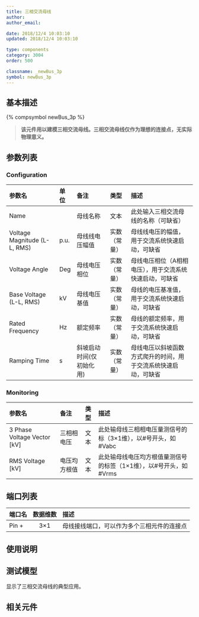 ```yaml
---
title: 三相交流母线
author: 
author_email:

date: 2018/12/4 10:03:10
updated: 2018/12/4 10:03:10

type: components
category: 3004
order: 500

classname: _newBus_3p
symbol: newBus_3p
---
```

## 基本描述
{% compsymbol newBus_3p %}

> **该元件用以建模三相交流母线。三相交流母线仅作为理想的连接点，无实际物理意义。**

## 参数列表
### Configuration
| 参数名 | 单位 | 备注 | 类型 | 描述 |
| :--- | :--- | :--- | :--: | :--- |
| Name |  | 母线名称 | 文本 | 此处输入三相交流母线的名称（可缺省） |
| Voltage Magnitude (L-L, RMS) | p.u. | 母线线电压幅值 | 实数（常量） | 母线线电压的幅值，用于交流系统快速启动，可缺省 |
| Voltage Angle | Deg | 母线电压相位 | 实数（常量） | 母线电压相位（A相相电压），用于交流系统快速启动，可缺省 |
| Base Voltage (L-L, RMS) | kV | 母线电压基值 | 实数（常量） | 母线的电压基准值，用于交流系统快速启动，可缺省 |
| Rated Frequency | Hz | 额定频率 | 实数（常量） | 母线的额定频率，用于交流系统快速启动，可缺省 |
| Ramping Time | s | 斜坡启动时间(仅初始化用) | 实数（常量） | 母线电压以斜坡函数方式爬升的时间，用于交流系统快速启动，可缺省 |

### Monitoring
| 参数名 | 备注 | 类型 | 描述 |
| :--- | :--- | :--: | :--- |
| 3 Phase Voltage Vector \[kV\] | 三相相电压 | 文本 | 此处输母线三相相电压量测信号的标（3×1维），以#号开头，如#Vabc |
| RMS Voltage \[kV\] | 电压均方根值 | 文本 | 此处输母线电压均方根值量测信号的标签（1×1维），以#号开头，如#Vrms |


## 端口列表

| 端口名 | 数据维数 | 描述 |
| :--- | :--:  | :--- |
| Pin + | 3×1 |母线接线端口，可以作为多个三相元件的连接点 |                   

## 使用说明


## 测试模型
[<test name>](<test link>)显示了三相交流母线的典型应用。

## 相关元件


